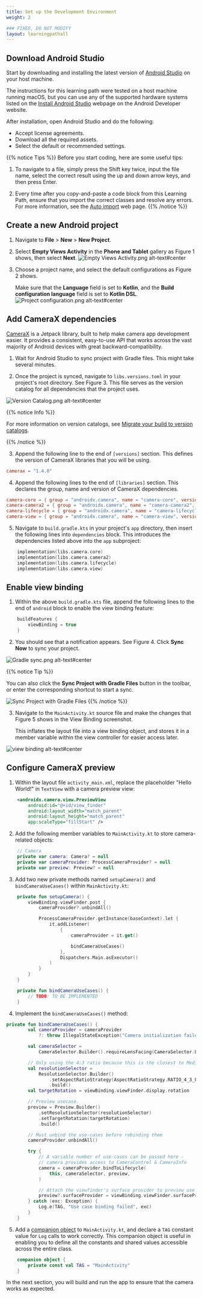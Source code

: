 ```yaml
---
title: Set up the Development Environment
weight: 2

### FIXED, DO NOT MODIFY
layout: learningpathall
---
```

## Download Android Studio

Start by downloading and installing the latest version of [Android Studio](https://developer.android.com/studio/) on your host machine.

The instructions for this learning path were tested on a host machine running macOS, but you can use any of the supported hardware systems listed on the [Install Android Studio](https://developer.android.com/studio/install) webpage on the Android Developer website. 

After installation, open Android Studio and do the following:

* Accept license agreements.
* Download all the required assets.
* Select the default or recommended settings. 

{{% notice Tips %}}
Before you start coding, here are some useful tips:

1. To navigate to a file, simply press the Shift key twice, input the file name, select the correct result using the up and down arrow keys, and then press Enter.

2. Every time after you copy-and-paste a code block from this Learning Path, ensure that you import the correct classes and resolve any errors. For more information, see the [Auto import](https://www.jetbrains.com/help/idea/creating-and-optimizing-imports.html) web page.
{{% /notice %}}

## Create a new Android project

1. Navigate to **File** > **New** > **New Project**.

2. Select **Empty Views Activity** in the **Phone and Tablet** gallery as Figure 1 shows, then select **Next**.
![Empty Views Activity.png alt-text#center](images/2/empty%20project.png "Figure 1: Select Empty Views Activity.")

3. Choose a project name, and select the default configurations as Figure 2 shows. 

    Make sure that the **Language** field is set to **Kotlin**, and the **Build configuration language** field is set to **Kotlin DSL**.
![Project configuration.png alt-text#center](images/2/project%20config.png "Figure 2: Project Configuration.")

## Add CameraX dependencies

[CameraX](https://developer.android.com/media/camera/camerax) is a Jetpack library, built to help make camera app development easier. It provides a consistent, easy-to-use API that works across the vast majority of Android devices with great backward-compatibility.

1. Wait for Android Studio to sync project with Gradle files. This might take several minutes.

2. Once the project is synced, navigate to `libs.versions.toml` in your project's root directory. See Figure 3. This file serves as the version catalog for all dependencies that the project uses.

![Version Catalog.png alt-text#center](images/2/dependency%20version%20catalog.png "Figure 3: Version Catalog.")

{{% notice Info %}}

For more information on version catalogs, see [Migrate your build to version catalogs](https://developer.android.com/build/migrate-to-catalogs).

{{% /notice %}}

3. Append the following line to the end of `[versions]` section. This defines the version of CameraX libraries that you will be using.
```toml
camerax = "1.4.0"
```

4. Append the following lines to the end of `[libraries]` section. This declares the group, name and version of CameraX dependencies.

```toml
camera-core = { group = "androidx.camera", name = "camera-core", version.ref = "camerax" }
camera-camera2 = { group = "androidx.camera", name = "camera-camera2", version.ref = "camerax" }
camera-lifecycle = { group = "androidx.camera", name = "camera-lifecycle", version.ref = "camerax" }
camera-view = { group = "androidx.camera", name = "camera-view", version.ref = "camerax" }
```

5. Navigate to `build.gradle.kts` in your project's `app` directory, then insert the following lines into `dependencies` block. This introduces the dependencies listed above into the `app` subproject:

```kotlin
    implementation(libs.camera.core)
    implementation(libs.camera.camera2)
    implementation(libs.camera.lifecycle)
    implementation(libs.camera.view)
```

## Enable view binding

1. Within the above `build.gradle.kts` file, append the following lines to the end of `android` block to enable the view binding feature:

```kotlin
    buildFeatures {
        viewBinding = true
    }
```

2. You should see that a notification appears. See Figure 4. Click **Sync Now** to sync your project.

![Gradle sync.png alt-text#center](images/2/gradle%20sync.png "Figure 4: Gradle Sync.")

{{% notice Tip %}}

You can also click the **Sync Project with Gradle Files** button in the toolbar, or enter the corresponding shortcut to start a sync.

![Sync Project with Gradle Files](images/2/sync%20project%20with%20gradle%20files.png)
{{% /notice %}}

3. Navigate to the `MainActivity.kt` source file and make the changes that Figure 5 shows in the View Binding screenshot. 

    This inflates the layout file into a view binding object, and stores it in a member variable within the view controller for easier access later.

![view binding alt-text#center](images/2/view%20binding.png "Figure 5: View Binding.")

## Configure CameraX preview

1. Within the layout file `activity_main.xml`, replace the placeholder "Hello World!" in `TextView` with a camera preview view:

```xml
    <androidx.camera.view.PreviewView
        android:id="@+id/view_finder"
        android:layout_width="match_parent"
        android:layout_height="match_parent"
        app:scaleType="fillStart" />
```


2. Add the following member variables to `MainActivity.kt` to store camera-related objects:

```kotlin
    // Camera
    private var camera: Camera? = null
    private var cameraProvider: ProcessCameraProvider? = null
    private var preview: Preview? = null
```

3. Add two new private methods named `setupCamera()` and `bindCameraUseCases()` within `MainActivity.kt`:

```kotlin
    private fun setupCamera() {
        viewBinding.viewFinder.post {
            cameraProvider?.unbindAll()

            ProcessCameraProvider.getInstance(baseContext).let {
                it.addListener(
                    {
                        cameraProvider = it.get()

                        bindCameraUseCases()
                    },
                    Dispatchers.Main.asExecutor()
                )
            }
        }
    }

    private fun bindCameraUseCases() {
        // TODO: TO BE IMPLEMENTED
    }
```

4. Implement the `bindCameraUseCases()` method:

```kotlin
private fun bindCameraUseCases() {
        val cameraProvider = cameraProvider
            ?: throw IllegalStateException("Camera initialization failed.")

        val cameraSelector =
            CameraSelector.Builder().requireLensFacing(CameraSelector.LENS_FACING_FRONT).build()

        // Only using the 4:3 ratio because this is the closest to MediaPipe models
        val resolutionSelector =
            ResolutionSelector.Builder()
                .setAspectRatioStrategy(AspectRatioStrategy.RATIO_4_3_FALLBACK_AUTO_STRATEGY)
                .build()
        val targetRotation = viewBinding.viewFinder.display.rotation

        // Preview usecase.
        preview = Preview.Builder()
            .setResolutionSelector(resolutionSelector)
            .setTargetRotation(targetRotation)
            .build()

        // Must unbind the use-cases before rebinding them
        cameraProvider.unbindAll()

        try {
            // A variable number of use-cases can be passed here -
            // camera provides access to CameraControl & CameraInfo
            camera = cameraProvider.bindToLifecycle(
                this, cameraSelector, preview,
            )

            // Attach the viewfinder's surface provider to preview use case
            preview?.surfaceProvider = viewBinding.viewFinder.surfaceProvider
        } catch (exc: Exception) {
            Log.e(TAG, "Use case binding failed", exc)
        }
    }
```

5. Add a [companion object](https://kotlinlang.org/docs/object-declarations.html#companion-objects) to `MainActivity.kt`, and declare a `TAG` constant value for `Log` calls to work correctly. This companion object is useful in enabling you to define all the constants and shared values accessible across the entire class.

```kotlin
    companion object {
        private const val TAG = "MainActivity"
    }
```

In the next section, you will build and run the app to ensure that the camera works as expected.
